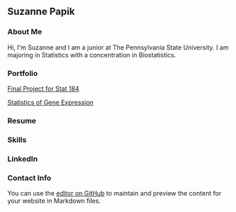 ## Suzanne Papik

### About Me
Hi, I'm Suzanne and I am a junior at The Pennsylvania State University. I am majoring in Statistics with a concentration in Biostatistics.  

### Portfolio

[Final Project for Stat 184](https://smpapik.github.io/FinalProject184/FinalMarkdown) 

[Statistics of Gene Expression](smpapik.github.io/GeneExpression.html)

### Resume

### Skills

### LinkedIn

### Contact Info



You can use the [editor on GitHub](https://github.com/smpapik/smpapik.github.io/edit/master/README.md) to maintain and preview the content for your website in Markdown files.

